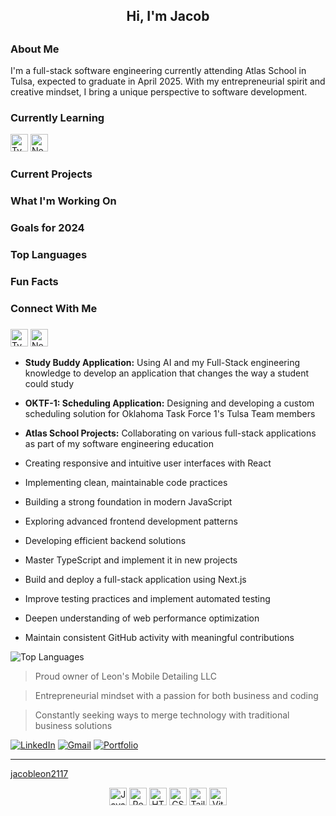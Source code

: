 <div id="toc" class="header-name">
<ul align="center" style="list-style: none">
<summary>
<h2> Hi, I'm Jacob <h2>
</summary>
</ul>
</div>
</div>

<div id="toc" class="about-section">
<ul align="left" style="list-style: none">
<summary>
<h3> About Me </h3>
</summary>
</ul>
</div>
<div>
<p>
I'm a full-stack software engineering currently attending Atlas School in Tulsa,
expected to graduate in April 2025. With my entrepreneurial spirit and creative 
mindset, I bring a unique perspective to software development.
</p>
</div>

<div id="toc" class="currently-learning-section">
<ul align="left" style="list-style: none">
<summary>
<h3> Currently Learning </h3>
</summary>
</ul>
</div>
<div class="learning-stack">
<img src="https://img.shields.io/badge/TypeScript-007ACC?style=for-the-badge&logo=typescript&logoColor=white" alt="TypeScript" height="28"/>
<img src="https://img.shields.io/badge/Next.js-000000?style=for-the-badge&logo=next.js&logoColor=white" alt="Next.js" height="28"/>
</div>
</div>

<div id="toc" class="current-projects-section">
<ul align="left" style="list-style: none">
<summary>
<h3> Current Projects <h3>
</summary>
</ul>
</div>
</div>

<div id="toc" class="working-on-section">
<ul align="left" style="list-style: none">
<summary>
<h3> What I'm Working On <h3>
</summary>
</ul>
</div>
</div>

<div id="toc" class="goals-section">
<ul align="left" style="list-style: none">
<summary>
<h3> Goals for 2024 <h3>
</summary>
</ul>
</div>
</div>

<div id="toc" class="top-languages-section">
<ul align="left" style="list-style: none">
<summary>
<h3> Top Languages <h3>
</summary>
</ul>
</div>
</div>

<div id="toc" class="fun-facts-section">
<ul align="left" style="list-style: none">
<summary>
<h3> Fun Facts <h3>
</summary>
</ul>
</div>
</div>

<div id="toc" class="Connect-section">
<ul align="left" style="list-style: none">
<summary>
<h3> Connect With Me <h3>
</summary>
</ul>
</div>
</div>

<img src="https://img.shields.io/badge/TypeScript-007ACC?style=for-the-badge&logo=typescript&logoColor=white" alt="TypeScript" height="28"/>
<img src="https://img.shields.io/badge/Next.js-000000?style=for-the-badge&logo=next.js&logoColor=white" alt="Next.js" height="28"/>

- **Study Buddy Application:** Using AI and my Full-Stack engineering knowledge to develop an application that changes the way a student could study
- **OKTF-1: Scheduling Application:** Designing and developing a custom scheduling solution for Oklahoma Task Force 1's Tulsa Team members
- **Atlas School Projects:** Collaborating on various full-stack applications as part of my software engineering education

- Creating responsive and intuitive user interfaces with React
- Implementing clean, maintainable code practices
- Building a strong foundation in modern JavaScript
- Exploring advanced frontend development patterns
- Developing efficient backend solutions

- Master TypeScript and implement it in new projects
- Build and deploy a full-stack application using Next.js
- Improve testing practices and implement automated testing
- Deepen understanding of web performance optimization
- Maintain consistent GitHub activity with meaningful contributions

![Top Languages](https://github-readme-stats.vercel.app/api/top-langs/?username=jacobleon2117&layout=compact&theme=radical)

> Proud owner of Leon's Mobile Detailing LLC

> Entrepreneurial mindset with a passion for both business and coding

> Constantly seeking ways to merge technology with traditional business solutions

[![LinkedIn](https://img.shields.io/badge/LinkedIn-0077B5?style=for-the-badge&logo=linkedin&logoColor=white)](https://www.linkedin.com/in/jacobleon02)
[![Gmail](https://img.shields.io/badge/Gmail-D14836?style=for-the-badge&logo=gmail&logoColor=white)](mailto:jacobleon2117@gmail.com)
[![Portfolio](https://img.shields.io/badge/Portfolio-000000?style=for-the-badge&logo=About.me&logoColor=white)](https://jacobleon.netlify.app/)

---

[jacobleon2117](https://github.com/jacobleon2117)

<div align="center">
  <p>
    <img src="https://img.shields.io/badge/JavaScript-F7DF1E?style=for-the-badge&logo=javascript&logoColor=black" alt="JavaScript" height="28"/>
    <img src="https://img.shields.io/badge/React-20232A?style=for-the-badge&logo=react&logoColor=61DAFB" alt="React" height="28"/>
    <img src="https://img.shields.io/badge/HTML5-E34F26?style=for-the-badge&logo=html5&logoColor=white" alt="HTML5" height="28"/>
    <img src="https://img.shields.io/badge/CSS3-1572B6?style=for-the-badge&logo=css3&logoColor=white" alt="CSS3" height="28"/>
    <img src="https://img.shields.io/badge/Tailwind_CSS-38B2AC?style=for-the-badge&logo=tailwind-css&logoColor=white" alt="TailwindCSS" height="28"/>
    <img src="https://img.shields.io/badge/Vite-646CFF?style=for-the-badge&logo=vite&logoColor=white" alt="Vite" height="28"/>
  </p>
</div>
